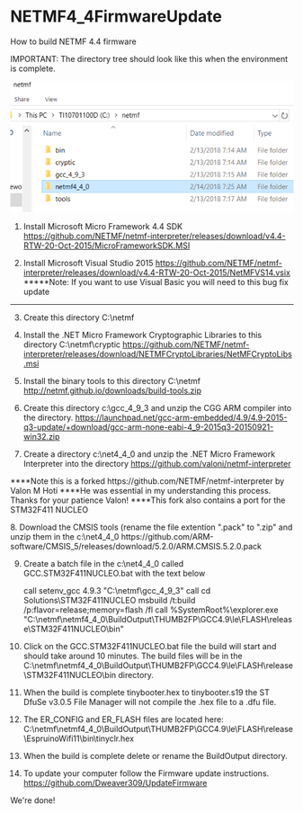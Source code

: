 # NETMF4_4FirmwareUpdate
How to build NETMF 4.4 firmware

IMPORTANT: 
The directory tree should look like this when the environment is complete.

![Screenshot](https://github.com/Dweaver309/NETMF4_4FirmwareUpdate/blob/master/Dir.png)

1. Install Microsoft Micro Framework 4.4 SDK
 https://github.com/NETMF/netmf-interpreter/releases/download/v4.4-RTW-20-Oct-2015/MicroFrameworkSDK.MSI

2. Install Microsoft Visual Studio 2015
 https://github.com/NETMF/netmf-interpreter/releases/download/v4.4-RTW-20-Oct-2015/NetMFVS14.vsix
 *****Note: If you want to use Visual Basic you will need to this bug fix update
 ****
3.  Create this directory C:\netmf

4. Install the .NET Micro Framework Cryptographic Libraries to this directory C:\netmf\cryptic
 https://github.com/NETMF/netmf-interpreter/releases/download/NETMFCryptoLibraries/NetMFCryptoLibs.msi

5. Install the binary tools to this directory C:\netmf\
  http://netmf.github.io/downloads/build-tools.zip

6. Create this directory c:\gcc_4_9_3 and unzip the CGG ARM compiler into the directory.
  https://launchpad.net/gcc-arm-embedded/4.9/4.9-2015-q3-update/+download/gcc-arm-none-eabi-4_9-2015q3-20150921-win32.zip
   
7. Create a directory c:\net4_4_0 and unzip the .NET Micro Framework Interpreter into the directory
  https://github.com/valoni/netmf-interpreter
  
<p>****Note this is a forked https://github.com/NETMF/netmf-interpreter by Valon M Hoti
****He was essential in my understanding this process. Thanks for your patience Valon!
****This fork also contains a port for the STM32F411 NUCLEO</p>
8. Download the CMSIS tools (rename the file extention ".pack" to ".zip" and unzip them in the c:\net4_4_0 
 https://github.com/ARM-software/CMSIS_5/releases/download/5.2.0/ARM.CMSIS.5.2.0.pack

9. Create a batch file in the c:\net4_4_0 called GCC.STM32F411NUCLEO.bat with the text below 
    <p>call setenv_gcc 4.9.3 "C:\netmf\gcc_4_9_3"
    call cd Solutions\STM32F411NUCLEO
    msbuild /t:build /p:flavor=release;memory=flash /fl
    call %SystemRoot%\explorer.exe "C:\netmf\netmf4_4_0\BuildOutput\THUMB2FP\GCC4.9\le\FLASH\release\STM32F411NUCLEO\bin" </p>

9. Click on the GCC.STM32F411NUCLEO.bat file the build will start and should take around 10 minutes.
 The build files will be in the C:\netmf\netmf4_4_0\BuildOutput\THUMB2FP\GCC4.9\le\FLASH\release\STM32F411NUCLEO\bin directory.

10. When the build is complete tinybooter.hex to tinybooter.s19 the ST DfuSe v3.0.5 File Manager will not compile the .hex file
to a .dfu file.
 
11. The ER_CONFIG and ER_FLASH files are located here: C:\netmf\netmf4_4_0\BuildOutput\THUMB2FP\GCC4.9\le\FLASH\release\EspruinoWifi11\bin\tinyclr.hex

12. When the build is complete delete or rename the BuildOutput directory. 

12. To update your computer follow the Firmware update instructions.
https://github.com/Dweaver309/UpdateFirmware

We're done!


